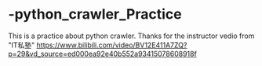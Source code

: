 # -python_crawler_Practice
This is a practice about python crawler.
Thanks for the instructor vedio from "IT私塾"
https://www.bilibili.com/video/BV12E411A7ZQ?p=29&vd_source=ed000ea92e40b552a93415078608918f
